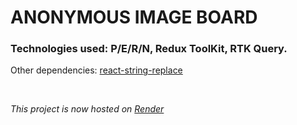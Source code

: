 # ANONYMOUS IMAGE BOARD
### Technologies used: P/E/R/N, Redux ToolKit, RTK Query.
Other dependencies: [react-string-replace](https://www.npmjs.com/package/react-string-replace)

<br/>

*This project is now hosted on [Render](https://aib11.onrender.com/)*
